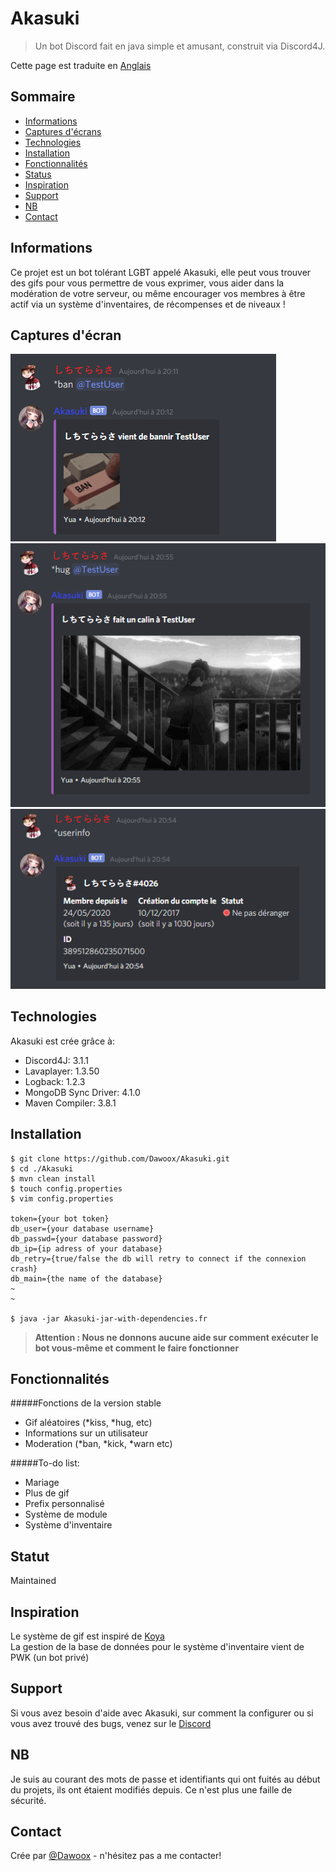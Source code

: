 # Akasuki
> Un bot Discord fait en java simple et amusant, construit via Discord4J.

Cette page est traduite en [Anglais](../readme.md)

## Sommaire
* [Informations](#Informations)
* [Captures d'écrans](#captures-dcran)
* [Technologies](#technologies)
* [Installation](#installation)
* [Fonctionnalités](#fonctionnalits)
* [Status](#statut)
* [Inspiration](#inspiration)
* [Support](#support)
* [NB](#nb)
* [Contact](#contact)

## Informations
Ce projet est un bot tolérant LGBT appelé Akasuki, elle peut vous trouver des gifs pour vous permettre de vous exprimer, 
vous aider dans la modération de votre serveur, ou même encourager vos membres à 
être actif via un système d'inventaires, de récompenses et de niveaux !

## Captures d'écran
![Exemple de la commande ban](../img/ban.png)
![Exemple de la commande hug](../img/hug.png)
![Exemple de la commande userinfo](../img/userinfo.png)

## Technologies
Akasuki est crée grâce à:
* Discord4J: 3.1.1
* Lavaplayer: 1.3.50
* Logback: 1.2.3
* MongoDB Sync Driver: 4.1.0
* Maven Compiler: 3.8.1
	
## Installation  
```
$ git clone https://github.com/Dawoox/Akasuki.git
$ cd ./Akasuki
$ mvn clean install
$ touch config.properties
$ vim config.properties

token={your bot token}
db_user={your database username}
db_passwd={your database password}
db_ip={ip adress of your database}
db_retry={true/false the db will retry to connect if the connexion crash}
db_main={the name of the database}
~
~

$ java -jar Akasuki-jar-with-dependencies.fr
```
> **Attention : Nous ne donnons aucune aide sur comment exécuter le bot vous-même et comment le faire fonctionner**

## Fonctionnalités

#####Fonctions de la version stable
* Gif aléatoires (*kiss, *hug, etc)
* Informations sur un utilisateur
* Moderation (*ban, *kick, *warn etc)

#####To-do list:
* Mariage
* Plus de gif
* Prefix personnalisé
* Système de module
* Système d'inventaire

## Statut
Maintained

## Inspiration
Le système de gif est inspiré de [Koya](https://koya.gg/) <br>
La gestion de la base de données pour le système d'inventaire vient de PWK (un bot privé)

## Support
Si vous avez besoin d'aide avec Akasuki, sur comment la configurer ou si vous avez trouvé des bugs, venez sur le [Discord](https://discord.com/invite/973paeN)

## NB
Je suis au courant des mots de passe et identifiants qui ont fuités au début du projets, ils ont étaient modifiés depuis.
Ce n'est plus une faille de sécurité.

## Contact
Crée par [@Dawoox](https://www.github.com/dawoox) - n'hésitez pas a me contacter!